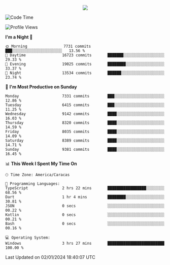 <p align="center">
  <a href="http://www.github.com/thevacs">
    <img src="https://github-readme-streak-stats.herokuapp.com/?user=thevacs&stroke=ffffff&background=1c1917&ring=0891b2&fire=0891b2&currStreakNum=ffffff&currStreakLabel=0891b2&sideNums=ffffff&sideLabels=ffffff&dates=ffffff&hide_border=true" />
  </a>
</p>

<!--START_SECTION:waka-->
![Code Time](http://img.shields.io/badge/Code%20Time-1%2C919%20hrs%2028%20mins-blue)

![Profile Views](http://img.shields.io/badge/Profile%20Views-26-blue)

**I'm a Night 🦉** 

```text
🌞 Morning                7731 commits        ███░░░░░░░░░░░░░░░░░░░░░░   13.56 % 
🌆 Daytime                16723 commits       ███████░░░░░░░░░░░░░░░░░░   29.33 % 
🌃 Evening                19025 commits       ████████░░░░░░░░░░░░░░░░░   33.37 % 
🌙 Night                  13534 commits       ██████░░░░░░░░░░░░░░░░░░░   23.74 % 
```
📅 **I'm Most Productive on Sunday** 

```text
Monday                   7331 commits        ███░░░░░░░░░░░░░░░░░░░░░░   12.86 % 
Tuesday                  6415 commits        ███░░░░░░░░░░░░░░░░░░░░░░   11.25 % 
Wednesday                9142 commits        ████░░░░░░░░░░░░░░░░░░░░░   16.03 % 
Thursday                 8320 commits        ████░░░░░░░░░░░░░░░░░░░░░   14.59 % 
Friday                   8035 commits        ████░░░░░░░░░░░░░░░░░░░░░   14.09 % 
Saturday                 8389 commits        ████░░░░░░░░░░░░░░░░░░░░░   14.71 % 
Sunday                   9381 commits        ████░░░░░░░░░░░░░░░░░░░░░   16.45 % 
```


📊 **This Week I Spent My Time On** 

```text
🕑︎ Time Zone: America/Caracas

💬 Programming Languages: 
TypeScript               2 hrs 22 mins       █████████████████░░░░░░░░   68.56 % 
Dart                     1 hr 4 mins         ████████░░░░░░░░░░░░░░░░░   30.81 % 
JSON                     0 secs              ░░░░░░░░░░░░░░░░░░░░░░░░░   00.22 % 
Kotlin                   0 secs              ░░░░░░░░░░░░░░░░░░░░░░░░░   00.21 % 
Bash                     0 secs              ░░░░░░░░░░░░░░░░░░░░░░░░░   00.16 % 

💻 Operating System: 
Windows                  3 hrs 27 mins       █████████████████████████   100.00 % 
```


 Last Updated on 02/01/2024 18:40:07 UTC
<!--END_SECTION:waka-->
